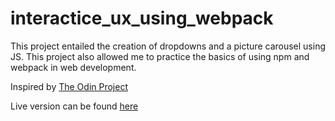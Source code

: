 # interactice_ux_using_webpack

This project entailed the creation of dropdowns and a picture carousel using JS. This project also allowed me to practice the basics of using npm and webpack in web development.

Inspired by [The Odin Project](https://www.theodinproject.com/paths/full-stack-javascript/courses/javascript/lessons/dynamic-user-interface-interactions)

Live version can be found [here](https://vincenzoy.github.io/interactive_ux_using_webpack/)
